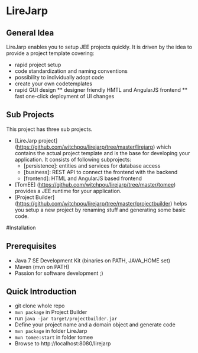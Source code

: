 # LireJarp
## General Idea ##
LireJarp enables you to setup JEE projects quickly. It is driven by the idea to provide a project template 
covering:
* rapid project setup
* code standardization and naming conventions
* possibility to individually adopt code 
* create your own codetemplates
* rapid GUI design
** designer friendly HMTL and AngularJS frontend
** fast one-click deployment of UI changes

## Sub Projects ##
This project has three sub projects. 
* [LireJarp project] (https://github.com/witchpou/lirejarp/tree/master/lirejarp) which contains the actual project template and is the base for developing your application. It consists of following subprojects:
  * [persistence]: entities and services for database access
  * [business]: REST API to connect the frontend with the backend
  * [frontend]: HTML and AngularJS based frontend
* [TomEE] (https://github.com/witchpou/lirejarp/tree/master/tomee) provides a JEE runtime for your application. 
* [Project Builder] (https://github.com/witchpou/lirejarp/tree/master/projectbuilder) helps you setup a new project by renaming stuff and generating some basic code.

#Installation
## Prerequisites ##
* Java 7 SE Development Kit (binaries on PATH, JAVA_HOME set)
* Maven (mvn on PATH)
* Passion for software development ;)

## Quick Introduction ##

* git clone whole repo
* ```mvn package``` in Project Builder
* run ```java -jar target/projectbuilder.jar```
* Define your project name and a domain object and generate code
* ```mvn package``` in folder LireJarp
* ```mvn tomee:start``` in folder tomee
* Browse to http://localhost:8080/lirejarp
